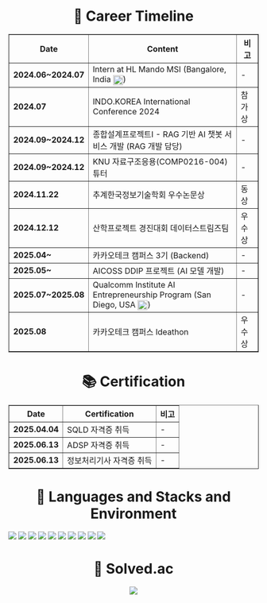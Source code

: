 <div align="center">
  <h1 style="font-size:2em;">🚀 Career Timeline</h1>
</div>
<table align="center" border="1" cellspacing="0" cellpadding="8">
  <thead>
    <tr>
      <th>Date</th>
      <th>Content</th>
      <th>비고</th>
    </tr>
  </thead>
  <tbody>
    <tr>
      <td><strong>2024.06~2024.07</strong></td>
      <td>Intern at HL Mando MSI (Bangalore, India <img src="https://upload.wikimedia.org/wikipedia/en/thumb/4/41/Flag_of_India.svg/20px-Flag_of_India.svg.png" alt="India Flag" style="width:20px; vertical-align:middle;">)</td>
      <td>-</td>
    </tr>
    <tr>
      <td><strong>2024.07</strong></td>
      <td>INDO.KOREA International Conference 2024</td>
      <td>참가상</td>
    </tr>
    <tr>
      <td><strong>2024.09~2024.12</strong></td>
      <td>종합설계프로젝트I - RAG 기반 AI 챗봇 서비스 개발 (RAG 개발 담당)</td>
      <td>-</td>
    </tr>
    <tr>
      <td><strong>2024.09~2024.12</strong></td>
      <td>KNU 자료구조응용(COMP0216-004) 튜터</td>
      <td>-</td>
    </tr>
    <tr>
      <td><strong>2024.11.22</strong></td>
      <td>추계한국정보기술학회 우수논문상</td>
      <td>동상</td>
    </tr>
    <tr>
      <td><strong>2024.12.12</strong></td>
      <td>산학프로젝트 경진대회 데이터스트림즈팀</td>
      <td>우수상</td>
    </tr>
    <tr>
      <td><strong>2025.04~</strong></td>
      <td>카카오테크 캠퍼스 3기 (Backend)</td>
      <td>-</td>
    </tr>
    <tr>
      <td><strong>2025.05~</strong></td>
      <td>AICOSS DDIP 프로젝트 (AI 모델 개발)</td>
      <td>-</td>
    </tr>
    <tr>
      <td><strong>2025.07~2025.08</strong></td>
      <td>Qualcomm Institute AI Entrepreneurship Program (San Diego, USA <img src="https://upload.wikimedia.org/wikipedia/en/a/a4/Flag_of_the_United_States.svg" alt="USA Flag" style="width:20px; vertical-align:middle;">)</td>
      <td>-</td>
    </tr>
    <tr>
      <td><strong>2025.08</strong></td>
      <td>카카오테크 캠퍼스 Ideathon</td>
      <td>우수상</td>
    </tr>
  </tbody>
</table>

<div align="center">
  <h1 style="font-size:2em;">📚 Certification</h1>
</div>
<table align="center" border="1" cellspacing="0" cellpadding="8">
  <thead>
    <tr>
      <th>Date</th>
      <th>Certification</th>
      <th>비고</th>
    </tr>
  </thead>
  <tbody>
    <tr>
      <td><strong>2025.04.04</strong></td>
      <td>SQLD 자격증 취득</td>
      <td>-</td>
    </tr>
    <tr>
      <td><strong>2025.06.13</strong></td>
      <td>ADSP 자격증 취득</td>
      <td>-</td>
    </tr>
    <tr>
      <td><strong>2025.06.13</strong></td>
      <td>정보처리기사 자격증 취득</td>
      <td>-</td>
    </tr>
  </tbody>
</table>

<div align="center"><h1> 📜 Languages and Stacks and Environment</h1></div>

<p align="left">
  <img src="https://img.shields.io/badge/Python-3776AB?style=for-the-badge&logo=Python&logoColor=white">
  <img src="https://img.shields.io/badge/mysql-4479A1?style=for-the-badge&logo=mysql&logoColor=white">
  <img src="https://img.shields.io/badge/C-A8B9CC?style=for-the-badge&logo=C&logoColor=white">
  <img src="https://img.shields.io/badge/C++-00599C?style=for-the-badge&logo=C%2B%2B&logoColor=white"/>
  <img src="https://img.shields.io/badge/Java-ED8B00?style=for-the-badge&logo=openjdk&logoColor=white">
  <img src="https://img.shields.io/badge/Pinecone-3DA8F5?style=for-the-badge&logo=Pinboard&logoColor=white">
  <img src="https://img.shields.io/badge/Upstage-FF5733?style=for-the-badge&logo=OpenAI&logoColor=white">
  <img src="https://img.shields.io/badge/Selenium-43B02A?style=for-the-badge&logo=Selenium&logoColor=white"/>
  <img src="https://img.shields.io/badge/Ubuntu-E95420?style=for-the-badge&logo=Ubuntu&logoColor=white"/>
  <img src="https://img.shields.io/badge/PyCharm-000000?style=for-the-badge&logo=PyCharm&logoColor=white"/>

<div align="center"><h1>🏅 Solved.ac</h1></div>

<p align="center">
  <a href="https://solved.ac/wns00320">
    <img src="http://mazassumnida.wtf/api/v2/generate_badge?boj=wns00320">
  </a>
</p>

